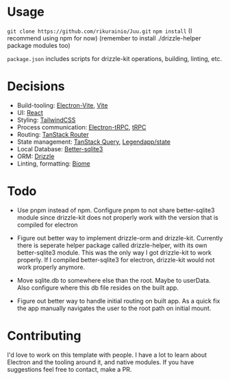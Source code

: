 # Usage
`git clone https://github.com/rikurainio/Juu.git`
`npm install` 
(I recommend using npm for now) 
(remember to install ./drizzle-helper package modules too)

`package.json` includes scripts for drizzle-kit operations, building, linting, etc.

# Decisions
- Build-tooling:  [Electron-Vite](https://electron-vite.org/ "Electron-Vite"), [Vite](https://vitejs.dev/ "Vite")
- UI: [React](https://react.dev/ "React")
- Styling: [TailwindCSS](https://tailwindcss.com/ "TailwindCSS")
- Process communication: [Electron-tRPC](https://github.com/jsonnull/electron-trpc "Electron-tRPC"), [tRPC](https://trpc.io/ "tRPC")
- Routing: [TanStack Router](http:/https://tanstack.com/router/latest/docs/framework/react/overview/ "TanStack Router")
- State management: [TanStack Query](https://tanstack.com/query/latest/docs/framework/react/overview "TanStack Query"), [Legendapp/state](https://legendapp.com/open-source/state/intro/introduction/ "Legendapp/state")
- Local Database:  [Better-sqlite3](https://github.com/WiseLibs/better-sqlite3 "Better-sqlite3")
- ORM: [Drizzle](https://orm.drizzle.team/ "Drizzle")
- Linting, formatting: [Biome](https://biomejs.dev/ "Biome")

# Todo
- Use pnpm instead of npm. Configure pnpm to not share better-sqlite3 module
since drizzle-kit does not properly work with the version that is compiled for electron

- Figure out better way to implement drizzle-orm and drizzle-kit.
Currently there is seperate helper package called drizzle-helper, with
its own better-sqlite3 module. This was the only way I got drizzle-kit to work
properly. If I compiled better-sqlite3 for electron, drizzle-kit would not work properly anymore.

- Move sqlite.db to somewhere else than the root. Maybe to userData. Also configure where this db file resides on the built app.

- Figure out better way to handle initial routing on built app. As a quick fix the app manually navigates the user to the root path on initial mount.

# Contributing
I'd love to work on this template with people. I have a lot to learn about Electron and the tooling around it, and native modules.
If you have suggestions feel free to contact, make a PR.